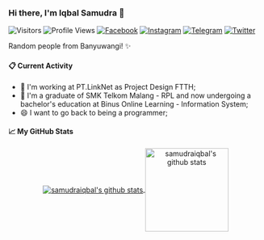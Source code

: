 ### Hi there, I'm Iqbal Samudra 👋
![Visitors](https://visitor-badge.laobi.icu/badge?page_id=samudraiqbal&color=blue)
![Profile Views](https://komarev.com/ghpvc/?username=samudraiqbal)
[![Facebook](https://img.shields.io/badge/--linkedin?label=facebook&logo=facebook&style=social)](https://www.facebook.com/samudraiqbal/)
[![Instagram](https://img.shields.io/badge/--linkedin?label=Instagram&logo=Instagram&style=social)](https://www.instagram.com/miqbalsamudra/)
[![Telegram](https://img.shields.io/badge/--telegram?label=Telegram&logo=Telegram&style=social)](https://t.me/EntelJohanes/)
[![Twitter](https://img.shields.io/badge/--linkedin?label=twitter&logo=twitter&style=social)](https://www.twitter.com/matahcabeijo/)
<!--[![Whatsapp](https://img.shields.io/badge/--linkedin?label=whatsapp&logo=whatsapp&style=social)](https://wa.me/628/)-->

Random people from Banyuwangi! ✨
#### 📋 Current Activity
- 💼 I'm working at PT.LinkNet as Project Design FTTH;
- 📖 I'm a graduate of SMK Telkom Malang - RPL and now undergoing a bachelor's education at Binus Online Learning - Information System;
- 😄 I want to go back to being a programmer;


#### 📈 My GitHub Stats
<p align='center'>
  <a href="https://github.com/samudraiqbal/">
  <img align="center" src="https://github-readme-stats.vercel.app/api/top-langs/?username=samudraiqbal&layout=compact" alt="samudraiqbal's github stats"/>
  </a>
  <a href="https://github.com/samudraiqbal/">
  <img align="center" height="165px" src="https://github-readme-stats.vercel.app/api?username=samudraiqbal&hide=issues&count_private=true&show_icons=true" alt="samudraiqbal's github stats" />
  </a>
</p>
<!--
**samudraiqbal/samudraiqbal** is a ✨ _special_ ✨ repository because its `README.md` (this file) appears on your GitHub profile.

Here are some ideas to get you started:

- 🔭 I’m currently working on ...
- 🌱 I’m currently learning ...
- 👯 I’m looking to collaborate on ...
- 🤔 I’m looking for help with ...
- 💬 Ask me about ...
- 📫 How to reach me: ...
- 😄 Pronouns: ...
- ⚡ Fun fact: ...
-->
